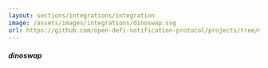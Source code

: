 ```yaml
---
layout: sections/integrations/integration
image: /assets/images/integrations/dinoswap.svg
url: https://github.com/open-defi-notification-protocol/projects/tree/master/dinoswap
---
```


##### dinoswap